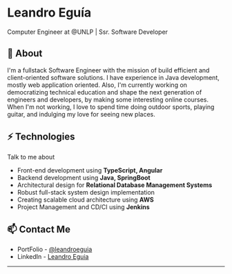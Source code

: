 # Leandro Eguía
Computer Engineer at @UNLP  |  Ssr. Software Developer 
## 🧐 About
I'm a fullstack Software Engineer with the mission of build efficient and client-oriented software solutions. I have experience in Java development, mostly web application oriented. Also, I'm currently working on democratizing technical education and shape the next generation of engineers and developers, by making some interesting online courses. When I'm not working, I love to spend time doing outdoor sports, playing guitar, and indulging my love for seeing new places.  

## ⚡ Technologies
Talk to me about
- Front-end development using **TypeScript, Angular**
- Backend development using **Java, SpringBoot**
- Architectural design for **Relational Database Management Systems** 
- Robust full-stack system design implementation
- Creating scalable cloud architecture using **AWS**
- Project Management and CD/CI using **Jenkins**

## 📫 Contact Me
- PortFolio - [@leandroeguia](https://www.behance.net/leandroeguia)
- LinkedIn - [Leandro Eguia](https://www.linkedin.com/in/leandroeguia/)


---

